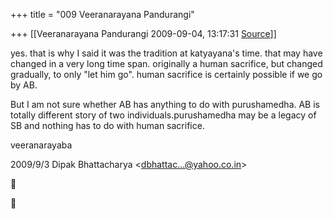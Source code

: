 +++
title = "009 Veeranarayana Pandurangi"

+++
[[Veeranarayana Pandurangi	2009-09-04, 13:17:31 [Source](https://groups.google.com/g/bvparishat/c/fmrhy82xA0A)]]



yes. that is why I said it was the tradition at katyayana's time. that may have changed in a very long time span. originally a human sacrifice, but changed gradually, to only "let him go". human sacrifice is certainly possible if we go by AB.

  

But I am not sure whether AB has anything to do with purushamedha. AB is totally different story of two individuals.purushamedha may be a legacy of SB and nothing has to do with human sacrifice.

veeranarayaba  
  

2009/9/3 Dipak Bhattacharya \<[dbhattac...@yahoo.co.in]()\>





